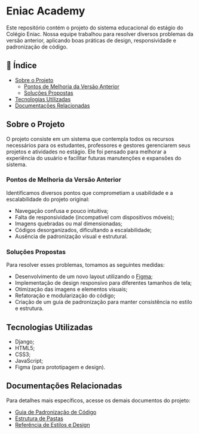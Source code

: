 # Eniac Academy

Este repositório contém o projeto do sistema educacional do estágio do Colégio Eniac. Nossa equipe trabalhou para resolver diversos problemas da versão anterior, aplicando boas práticas de design, responsividade e padronização de código.

## 📌 Índice

- [Sobre o Projeto](#sobre-o-projeto)
    - [Pontos de Melhoria da Versão Anterior](#pontos-de-melhoria-da-versão-anterior)
    - [Soluções Propostas](#soluções-propostas)
- [Tecnologias Utilizadas](#tecnologias-utilizadas)
- [Documentações Relacionadas](#documentações-relacionadas)

## Sobre o Projeto

O projeto consiste em um sistema que contempla todos os recursos necessários para os estudantes, professores e gestores gerenciarem seus projetos e atividades no estágio. Ele foi pensado para melhorar a experiência do usuário e facilitar futuras manutenções e expansões do sistema.

### Pontos de Melhoria da Versão Anterior

Identificamos diversos pontos que comprometiam a usabilidade e a escalabilidade do projeto original:

- Navegação confusa e pouco intuitiva;
- Falta de responsividade (incompatível com dispositivos móveis);
- Imagens quebradas ou mal dimensionadas;
- Códigos desorganizados, dificultando a escalabilidade;
- Ausência de padronização visual e estrutural.

### Soluções Propostas

Para resolver esses problemas, tomamos as seguintes medidas:

- Desenvolvimento de um novo layout utilizando o [Figma](https://www.figma.com/design/mvDXzi6gJPiA434dEtittX/ENIAC-Academy-%E2%80%A2-Interfaces-%E2%80%A2-P%C3%BAblico?node-id=0-1&t=qk2w0MRUJiLf70Pt-1);
- Implementação de design responsivo para diferentes tamanhos de tela;
- Otimização das imagens e elementos visuais;
- Refatoração e modularização do código;
- Criação de um guia de padronização para manter consistência no estilo e estrutura.

## Tecnologias Utilizadas

- Django;
- HTML5;
- CSS3;
- JavaScript;
- Figma (para prototipagem e design).

## Documentações Relacionadas

Para detalhes mais específicos, acesse os demais documentos do projeto:

- [Guia de Padronização de Código](./padronizacao.md)
- [Estrutura de Pastas](./estrutura.md)
- [Referência de Estilos e Design](./design/index.md)
